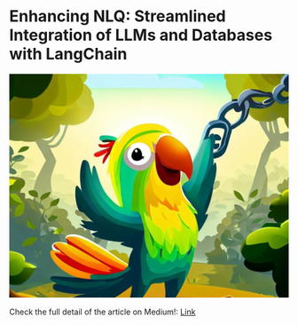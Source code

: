 # Enhancing NLQ: Streamlined Integration of LLMs and Databases with LangChain

![langchain](/assets/langchain-bird.jpeg)

Check the full detail of the article on Medium!: [Link](https://medium.com/p/74ecdefecf0a/edit)